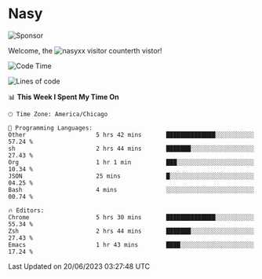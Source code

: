 # Nasy

<!--
<p align="center">
<img height="200" src="https://github-readme-stats.vercel.app/api?username=nasyxx&count_private=true&show_icons=true&theme=dracula&include_all_commits=true"/>
<img height="200" src="https://github-readme-stats.vercel.app/api/top-langs/?username=nasyxx&theme=dracula&hide=html,jupyter+notebook&count_private=true&show_icons=true"/>
</p>

  
----------------
-->

![Sponsor](https://img.shields.io/static/v1.svg?label=Sponsor&message=%E2%9D%A4&logo=GitHub&style=flat&color=pink)
 
Welcome, the ![nasyxx visitor counter](https://count.getloli.com/get/@nasyxx?theme=rule34)th vistor!
 
<!--START_SECTION:waka-->
![Code Time](http://img.shields.io/badge/Code%20Time-3%2C575%20hrs%2042%20mins-blue)

![Lines of code](https://img.shields.io/badge/From%20Hello%20World%20I%27ve%20Written-6.3%20million%20lines%20of%20code-blue)

📊 **This Week I Spent My Time On** 

```text
🕑︎ Time Zone: America/Chicago

💬 Programming Languages: 
Other                    5 hrs 42 mins       ██████████████░░░░░░░░░░░   57.24 % 
sh                       2 hrs 44 mins       ███████░░░░░░░░░░░░░░░░░░   27.43 % 
Org                      1 hr 1 min          ███░░░░░░░░░░░░░░░░░░░░░░   10.34 % 
JSON                     25 mins             █░░░░░░░░░░░░░░░░░░░░░░░░   04.25 % 
Bash                     4 mins              ░░░░░░░░░░░░░░░░░░░░░░░░░   00.74 % 

🔥 Editors: 
Chrome                   5 hrs 30 mins       ██████████████░░░░░░░░░░░   55.34 % 
Zsh                      2 hrs 44 mins       ███████░░░░░░░░░░░░░░░░░░   27.43 % 
Emacs                    1 hr 43 mins        ████░░░░░░░░░░░░░░░░░░░░░   17.24 % 
```


 Last Updated on 20/06/2023 03:27:48 UTC
<!--END_SECTION:waka-->

<!-- ![visitors](https://visitor-badge.laobi.icu/badge?page_id=nasyxx.nasyxx) -->
